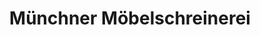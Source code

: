 ---
title: "Münchner Möbelschreinerei"
url: /muenchen/muenchner-moebelschreinerei/
shop: Andenken
---